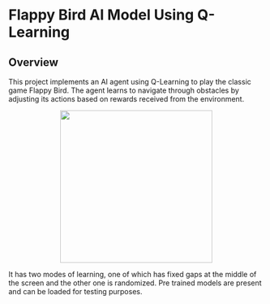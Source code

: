 # Flappy Bird AI Model Using Q-Learning

## Overview 

This project implements an AI agent using Q-Learning to play the classic game Flappy Bird. 
The agent learns to navigate through obstacles by adjusting its actions based on rewards received from the environment.

<p align="center">
  <img src="https://github.com/egegures/flappyBird/assets/87149006/99bb5a49-8c9a-42c6-844c-b94d4ec42b9f" width="300">
</p>
It has two modes of learning, one of which has fixed gaps at the middle of the screen and the other one is randomized. Pre trained models are present and can be loaded for testing purposes.

